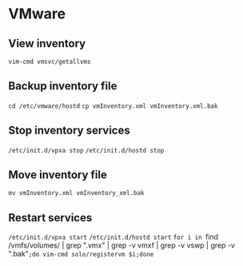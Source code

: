 # VMware

## View inventory
`vim-cmd vmsvc/getallvms`

## Backup inventory file
`cd /etc/vmware/hostd`
`cp vmInventory.xml vmInventory.xml.bak`

## Stop inventory services
`/etc/init.d/vpxa stop`
`/etc/init.d/hostd stop`

## Move inventory file
`mv vmInventory.xml vmInventory_xml.bak`

## Restart services
`/etc/init.d/vpxa start`
`/etc/init.d/hostd start`
`for i in `find /vmfs/volumes/ | grep ".vmx" | grep -v vmxf | grep -v vswp | grep -v ".bak"`;do vim-cmd solo/registervm $i;done`

